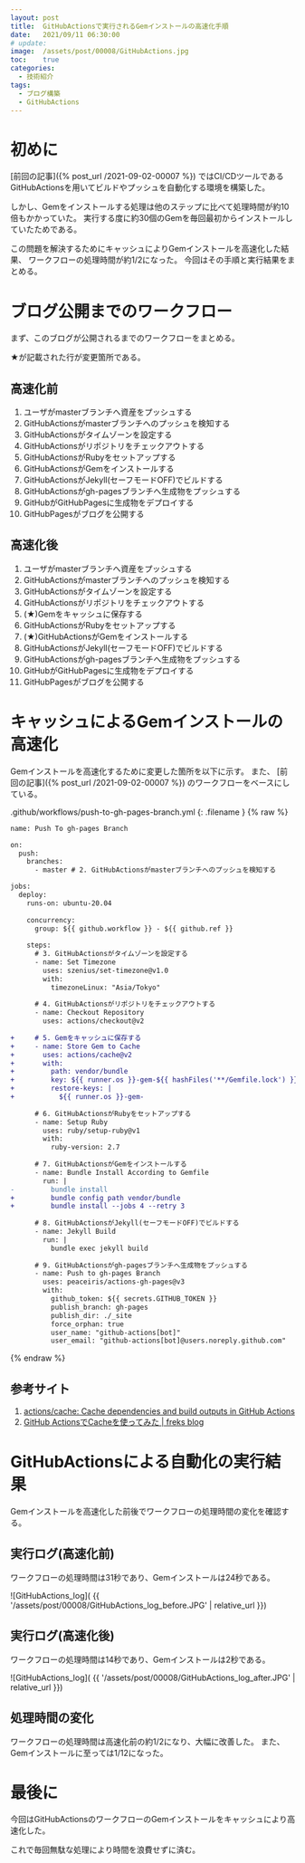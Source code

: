 ```yaml
---
layout: post
title:  GitHubActionsで実行されるGemインストールの高速化手順
date:   2021/09/11 06:30:00
# update: 
image:  /assets/post/00008/GitHubActions.jpg
toc:    true
categories:
  - 技術紹介
tags:
  - ブログ構築
  - GitHubActions
---
```


# 初めに

[前回の記事]({% post_url /2021-09-02-00007 %})
ではCI/CDツールであるGitHubActionsを用いてビルドやプッシュを自動化する環境を構築した。

しかし、Gemをインストールする処理は他のステップに比べて処理時間が約10倍もかかっていた。
実行する度に約30個のGemを毎回最初からインストールしていたためである。

この問題を解決するためにキャッシュによりGemインストールを高速化した結果、
ワークフローの処理時間が約1/2になった。
今回はその手順と実行結果をまとめる。


# ブログ公開までのワークフロー

まず、このブログが公開されるまでのワークフローをまとめる。

★が記載された行が変更箇所である。


## 高速化前

  1. ユーザがmasterブランチへ資産をプッシュする
  1. GitHubActionsがmasterブランチへのプッシュを検知する
  1. GitHubActionsがタイムゾーンを設定する
  1. GitHubActionsがリポジトリをチェックアウトする
  1. GitHubActionsがRubyをセットアップする
  1. GitHubActionsがGemをインストールする
  1. GitHubActionsがJekyll(セーフモードOFF)でビルドする
  1. GitHubActionsがgh-pagesブランチへ生成物をプッシュする
  1. GitHubがGitHubPagesに生成物をデプロイする
  1. GitHubPagesがブログを公開する


## 高速化後

  1. ユーザがmasterブランチへ資産をプッシュする
  1. GitHubActionsがmasterブランチへのプッシュを検知する
  1. GitHubActionsがタイムゾーンを設定する
  1. GitHubActionsがリポジトリをチェックアウトする
  1. (★)Gemをキャッシュに保存する
  1. GitHubActionsがRubyをセットアップする
  1. (★)GitHubActionsがGemをインストールする
  1. GitHubActionsがJekyll(セーフモードOFF)でビルドする
  1. GitHubActionsがgh-pagesブランチへ生成物をプッシュする
  1. GitHubがGitHubPagesに生成物をデプロイする
  1. GitHubPagesがブログを公開する


# キャッシュによるGemインストールの高速化

Gemインストールを高速化するために変更した箇所を以下に示す。
また、
[前回の記事]({% post_url /2021-09-02-00007 %})
のワークフローをベースにしている。

.github/workflows/push-to-gh-pages-branch.yml
{: .filename }
{% raw %}
```diff
name: Push To gh-pages Branch

on:
  push:
    branches:
      - master # 2. GitHubActionsがmasterブランチへのプッシュを検知する

jobs:
  deploy:
    runs-on: ubuntu-20.04
    
    concurrency:
      group: ${{ github.workflow }} - ${{ github.ref }}
    
    steps:
      # 3. GitHubActionsがタイムゾーンを設定する
      - name: Set Timezone
        uses: szenius/set-timezone@v1.0
        with:
          timezoneLinux: "Asia/Tokyo"
      
      # 4. GitHubActionsがリポジトリをチェックアウトする
      - name: Checkout Repository
        uses: actions/checkout@v2
      
+     # 5. Gemをキャッシュに保存する
+     - name: Store Gem to Cache
+       uses: actions/cache@v2
+       with:
+         path: vendor/bundle
+         key: ${{ runner.os }}-gem-${{ hashFiles('**/Gemfile.lock') }}
+         restore-keys: |
+           ${{ runner.os }}-gem-
      
      # 6. GitHubActionsがRubyをセットアップする
      - name: Setup Ruby
        uses: ruby/setup-ruby@v1
        with:
          ruby-version: 2.7
      
      # 7. GitHubActionsがGemをインストールする
      - name: Bundle Install According to Gemfile
        run: |
-         bundle install
+         bundle config path vendor/bundle
+         bundle install --jobs 4 --retry 3
      
      # 8. GitHubActionsがJekyll(セーフモードOFF)でビルドする
      - name: Jekyll Build
        run: |
          bundle exec jekyll build
      
      # 9. GitHubActionsがgh-pagesブランチへ生成物をプッシュする
      - name: Push to gh-pages Branch
        uses: peaceiris/actions-gh-pages@v3
        with:
          github_token: ${{ secrets.GITHUB_TOKEN }}
          publish_branch: gh-pages
          publish_dir: ./_site
          force_orphan: true
          user_name: "github-actions[bot]"
          user_email: "github-actions[bot]@users.noreply.github.com"
```
{% endraw %}


## 参考サイト

  1. [actions/cache: Cache dependencies and build outputs in GitHub Actions
     ](https://github.com/actions/cache)
  1. [GitHub ActionsでCacheを使ってみた | freks blog
     ](https://blog.freks.jp/github-action-cache/)


# GitHubActionsによる自動化の実行結果

Gemインストールを高速化した前後でワークフローの処理時間の変化を確認する。


## 実行ログ(高速化前)

ワークフローの処理時間は31秒であり、Gemインストールは24秒である。

![GitHubActions_log](
{{ '/assets/post/00008/GitHubActions_log_before.JPG' | relative_url }})


## 実行ログ(高速化後)

ワークフローの処理時間は14秒であり、Gemインストールは2秒である。

![GitHubActions_log](
{{ '/assets/post/00008/GitHubActions_log_after.JPG' | relative_url }})


## 処理時間の変化

ワークフローの処理時間は高速化前の約1/2になり、大幅に改善した。
また、Gemインストールに至っては1/12になった。


# 最後に

今回はGitHubActionsのワークフローのGemインストールをキャッシュにより高速化した。

これで毎回無駄な処理により時間を浪費せずに済む。

